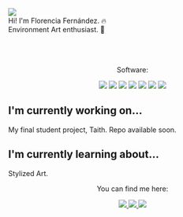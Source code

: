 
<!--
**Apoolf/Apoolf** is a ✨ _special_ ✨ repository because its `README.md` (this file) appears on your GitHub profile.

Here are some ideas to get you started:

- 🔭 I’m currently working on ...
- 🌱 I’m currently learning ...
- 👯 I’m looking to collaborate on ...
- 🤔 I’m looking for help with ...
- 💬 Ask me about ...
- 📫 How to reach me: ...
- 😄 Pronouns: ...
- ⚡ Fun fact: ...
-->
<img align="left" src="https://user-images.githubusercontent.com/3419640/148864806-cd58e0d6-76f9-41d8-9954-d9aa7b9bcf18.png"/> 
<br>
Hi! I'm Florencia Fernández. 🔥
<br>
Environment Art enthusiast. 🌻
<!--!
![444333152538984458](https://user-images.githubusercontent.com/3419640/148864806-cd58e0d6-76f9-41d8-9954-d9aa7b9bcf18.png)
-->
<br>
<br>
<br>
<br>
<p align="center">
  Software:
</p>
<p align="center">
  <img src="https://img.shields.io/badge/-AutoDesk Maya-147575?style=flat-square&logo=&logoColor=white" />
  <img src="https://img.shields.io/badge/-AutoDesk 3Ds Max-3fb6b4?style=flat-square&logo=&logoColor=white" />
  <img src="https://img.shields.io/badge/-ZBrush-e6f1f3?style=flat-square&logo=&logoColor=white" />
  <img src="https://img.shields.io/badge/-Unity-444444?style=flat-square&logo=&logoColor=white" />
  <img src="https://img.shields.io/badge/-Unreal-444444?style=flat-square&logo=&logoColor=white" />
  <img src="https://img.shields.io/badge/-Substance Painter-99e83f?style=flat-square&logo=&logoColor=white" />
  <img src="https://img.shields.io/badge/-Photoshop-31a8ff?style=flat-square&logo=&logoColor=white" />

## I'm currently working on...
My final student project, Taith. Repo available soon.

## I'm currently learning about...
Stylized Art.

<p align="center">
  You can find me here:
</p>
<p align="center">
  <a href="http://twitter.com/itsapoolf">
    <img src="https://img.shields.io/badge/Twitter-%232C3438.svg?style=for-the-badge&logo=Twitter&logoColor=1DA1F2" />
  </a>
  <a href="https://www.artstation.com/apoolf">
    <img src="https://img.shields.io/badge/ArtStation-%232C3438.svg?style=for-the-badge&logo=Artstation&logoColor=13AFF0" />
  </a>
  <a href="https://www.linkedin.com/in/apoolf/">
    <img src="https://img.shields.io/badge/linkedin-%232C3438.svg?style=for-the-badge&logo=linkedin&logoColor=0077B5" />
  </a>
</p>


